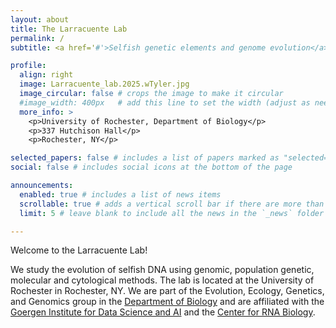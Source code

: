 ```yaml
---
layout: about
title: The Larracuente Lab
permalink: /
subtitle: <a href='#'>Selfish genetic elements and genome evolution</a>

profile:
  align: right
  image: Larracuente_lab.2025.wTyler.jpg
  image_circular: false # crops the image to make it circular
  #image_width: 400px   # add this line to set the width (adjust as needed)
  more_info: >
    <p>University of Rochester, Department of Biology</p>
    <p>337 Hutchison Hall</p>
    <p>Rochester, NY</p>

selected_papers: false # includes a list of papers marked as "selected={true}"
social: false # includes social icons at the bottom of the page

announcements:
  enabled: true # includes a list of news items
  scrollable: true # adds a vertical scroll bar if there are more than 3 news items
  limit: 5 # leave blank to include all the news in the `_news` folder

---
```


Welcome to the Larracuente Lab!

We study the evolution of selfish DNA using genomic, population genetic, molecular and cytological methods. The lab is located at the University of Rochester in Rochester, NY. We are part of the Evolution, Ecology, Genetics, and Genomics group in the [Department of Biology](https://www.sas.rochester.edu/bio/about/index.html) and are affiliated with the [Goergen Institute for Data Science and AI](https://www.hajim.rochester.edu/dsc/index.html) and the [Center for RNA Biology](https://www.urmc.rochester.edu/rna-biology).
